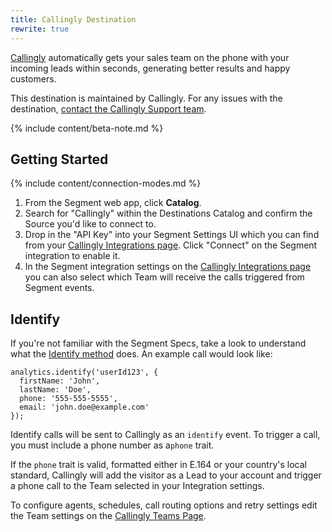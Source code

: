 ```yaml
---
title: Callingly Destination
rewrite: true
---
```


[Callingly](https://callingly.com/?utm_source=segmentio&utm_medium=docs&utm_campaign=partners) automatically gets your sales team on the phone with your incoming leads within seconds, generating better results and happy customers.

This destination is maintained by Callingly. For any issues with the destination, [contact the Callingly Support team](mailto:support@callingly.com).

{% include content/beta-note.md %}


## Getting Started

{% include content/connection-modes.md %}

1. From the Segment web app, click **Catalog**.
2. Search for "Callingly" within the Destinations Catalog and confirm the Source you'd like to connect to.
3. Drop in the "API Key" into your Segment Settings UI which you can find from your [Callingly Integrations page](https://callingly.com/dashboard/integrations). Click "Connect" on the Segment integration to enable it.
4. In the Segment integration settings on the [Callingly Integrations page](https://callingly.com/dashboard/integrations) you can also select which Team will receive the calls triggered from Segment events.

## Identify

If you're not familiar with the Segment Specs, take a look to understand what the [Identify method](https://segment.com/docs/connections/spec/identify/) does. An example call would look like:

```
analytics.identify('userId123', {
  firstName: 'John',
  lastName: 'Doe',
  phone: '555-555-5555',
  email: 'john.doe@example.com'
});
```

Identify calls will be sent to Callingly as an `identify` event. To trigger a call, you must include a phone number as a`phone` trait.

If the `phone` trait is valid, formatted either in E.164 or your country's local standard, Callingly will add the visitor as a Lead to your account and trigger a phone call to the Team selected in your Integration settings.

To configure agents, schedules, call routing options and retry settings edit the Team settings on the [Callingly Teams Page](https://callingly.com/dashboard/teams).
